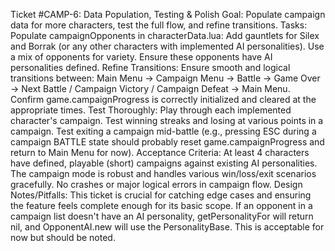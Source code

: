 Ticket #CAMP-6: Data Population, Testing & Polish
Goal: Populate campaign data for more characters, test the full flow, and refine transitions.
Tasks:
Populate campaignOpponents in characterData.lua:
Add gauntlets for Silex and Borrak (or any other characters with implemented AI personalities). Use a mix of opponents for variety. Ensure these opponents have AI personalities defined.
Refine Transitions:
Ensure smooth and logical transitions between: Main Menu -> Campaign Menu -> Battle -> Game Over -> Next Battle / Campaign Victory / Campaign Defeat -> Main Menu.
Confirm game.campaignProgress is correctly initialized and cleared at the appropriate times.
Test Thoroughly:
Play through each implemented character's campaign.
Test winning streaks and losing at various points in a campaign.
Test exiting a campaign mid-battle (e.g., pressing ESC during a campaign BATTLE state should probably reset game.campaignProgress and return to Main Menu for now).
Acceptance Criteria:
At least 4 characters have defined, playable (short) campaigns against existing AI personalities.
The campaign mode is robust and handles various win/loss/exit scenarios gracefully.
No crashes or major logical errors in campaign flow.
Design Notes/Pitfalls:
This ticket is crucial for catching edge cases and ensuring the feature feels complete enough for its basic scope.
If an opponent in a campaign list doesn't have an AI personality, getPersonalityFor will return nil, and OpponentAI.new will use the PersonalityBase. This is acceptable for now but should be noted.